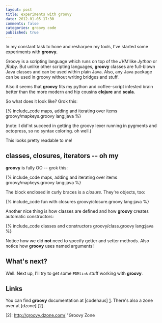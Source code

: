 ```yaml
---
layout: post
title: experiments with groovy
date: 2012-01-05 17:30
comments: false
categories: groovy code
published: true
---
```


In my constant task to hone and resharpen my tools, I've started some experiments
with **groovy**.

Groovy is a scripting language which runs on top of the *JVM* like *Jython* or *jRuby*.  But
unlike other scripting languages, **groovy** classes are full-blown Java classes and can be used
within plain Java.  Also, any Java package can be used in groovy without writing bridges and
stuff.

Also it seems that **groovy** fits my python and coffee-script infested brain better than the more
modern and hip cousins **clojure** and **scala**.

So what does it look like?  Grok this:

{% include_code maps, adding and iterating over items groovy/mapkeys.groovy lang:java %}

(note: I did'nt succeed in getting the groovy lexer running in pygments and octopress, so
no syntax coloring. oh well.)

This looks pretty readable to me!

classes, closures, iterators -- oh my
-------------------------------------

**groovy** is fully OO -- grok this:

{% include_code maps, adding and iterating over items groovy/mapkeys.groovy lang:java %}

The block enclosed in curly braces is a *closure*.  They're objects, too:

{% include_code fun with closures groovy/closure.groovy lang:java %}

Another nice thing is how classes are defined and how **groovy** creates automatic
constructors:

{% include_code classes and constructors groovy/class.groovy lang:java %}

Notice how we did **not** need to specify getter and setter methods.  Also notice
how **groovy** uses named arguments!

What's next?
------------

Well.  Next up, I'll try to get some `PDMlink` stuff working with **groovy**.

Links
-----

You can find **groovy** documentation at [codehaus] [1].  There's also a zone
over at [dzone] [2].

  [1]: http://groovy.codehaus.org/      "Groovy at codehaus"
  [2]: http://groovy.dzone.com/  	"Groovy Zone


